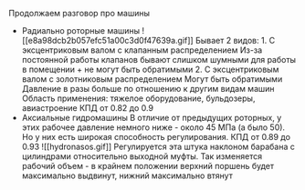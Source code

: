 Продолжаем разговор про машины
- Радиально роторные машины
	  ![[e8a98dcb2b057efc51a00c3d0f47639a.gif]]
	Бывает 2 видов:
	  1. С эксцентриковым валом с клапанным распределением
	     Из-за постоянной работы клапанов бывают слишком шумными для работы в помещении + не могут быть обратимыми
	  2. С эксцентриковым валом с золотниковым распределением
	     Могут быть обратимыми
	Давление в разы больше по отношению к другим видам машин
	Область применения: тяжелое оборудование, бульдозеры, авиастроение
	КПД от 0.82 до 0.9
- Аксиальные гидромашины
	В отличие от предыдущих роторных, у этих рабочее давление немного ниже - около 45 МПа (а было 50). Но у них есть широкая способность регулирования. КПД от 0.89 до 0.93
	![[hydronasos.gif]]
	Регулируется эта штука наклоном барабана с цилиндрами относительно выходной муфты. Так изменяется рабочий объем - в крайнем положении верхний поршень будет максимально выдвинут, нижний максимально втянут
